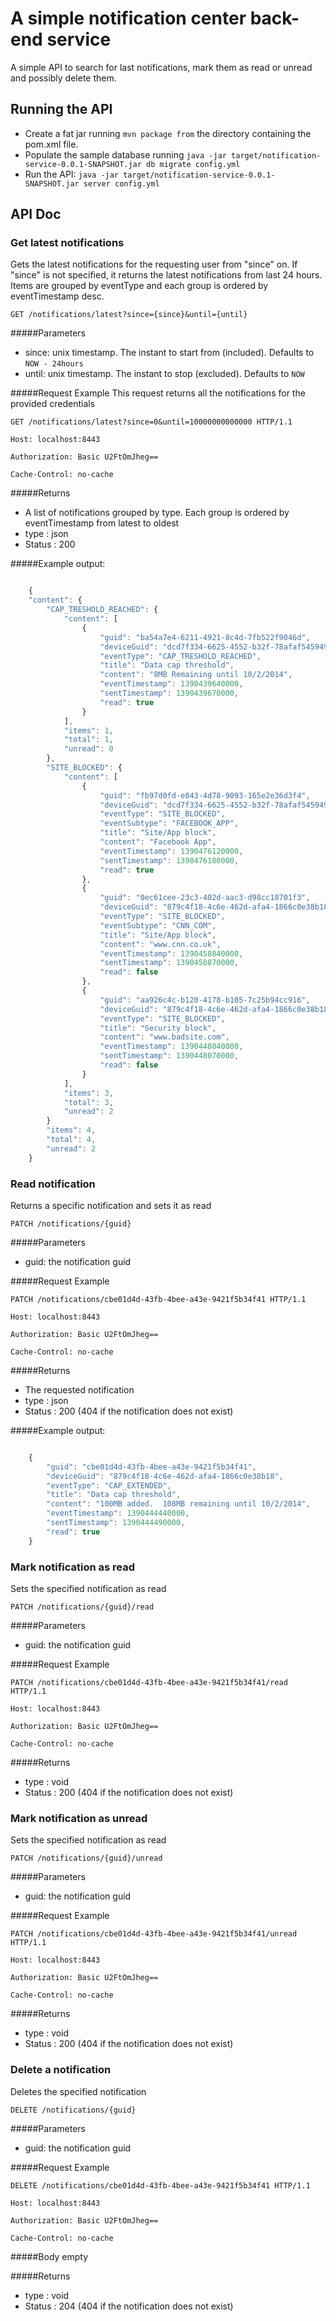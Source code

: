 A simple notification center back-end service
=====================

A simple API to search for last notifications, mark them as read or unread and possibly delete them.

## Running the API
- Create a fat jar running `mvn package from` the directory containing the pom.xml file.
- Populate the sample database running `java -jar target/notification-service-0.0.1-SNAPSHOT.jar db migrate config.yml`
- Run the API: `java -jar target/notification-service-0.0.1-SNAPSHOT.jar server config.yml`   


## API Doc

### Get latest notifications
Gets the latest notifications for the requesting user from "since" on.
If "since" is not specified, it returns the latest notifications from last 24 hours.  
Items are grouped by eventType and each group is ordered by eventTimestamp desc.
 
`GET /notifications/latest?since={since}&until={until}`

#####Parameters
* since: unix timestamp. The instant to start from (included). Defaults to `NOW - 24hours`
* until: unix timestamp. The instant to stop (excluded). Defaults to `NOW`


#####Request Example
This request returns all the notifications for the provided credentials

`GET /notifications/latest?since=0&until=10000000000000 HTTP/1.1`

`Host: localhost:8443`

`Authorization: Basic U2FtOmJheg==`

`Cache-Control: no-cache`

#####Returns
* A list of notifications grouped by type. Each group is ordered by eventTimestamp from latest to oldest 
* type : json
* Status : 200
    
#####Example output:

```javascript

	{
    "content": {
        "CAP_TRESHOLD_REACHED": {
            "content": [
                {
                    "guid": "ba54a7e4-6211-4921-8c4d-7fb522f9046d",
                    "deviceGuid": "dcd7f334-6625-4552-b32f-78afaf545949",
                    "eventType": "CAP_TRESHOLD_REACHED",
                    "title": "Data cap threshold",
                    "content": "8MB Remaining until 10/2/2014",
                    "eventTimestamp": 1390439640000,
                    "sentTimestamp": 1390439670000,
                    "read": true
                }
            ],
            "items": 1,
            "total": 1,
            "unread": 0
        },
        "SITE_BLOCKED": {
            "content": [
                {
                    "guid": "fb97d0fd-e043-4d78-9093-165e2e36d3f4",
                    "deviceGuid": "dcd7f334-6625-4552-b32f-78afaf545949",
                    "eventType": "SITE_BLOCKED",
                    "eventSubtype": "FACEBOOK_APP",
                    "title": "Site/App block",
                    "content": "Facebook App",
                    "eventTimestamp": 1390476120000,
                    "sentTimestamp": 1390476180000,
                    "read": true
                },
                {
                    "guid": "0ec61cee-23c3-402d-aac3-d98cc18701f3",
                    "deviceGuid": "879c4f18-4c6e-462d-afa4-1866c0e38b18",
                    "eventType": "SITE_BLOCKED",
                    "eventSubtype": "CNN_COM",
                    "title": "Site/App block",
                    "content": "www.cnn.co.uk",
                    "eventTimestamp": 1390458840000,
                    "sentTimestamp": 1390458870000,
                    "read": false
                },
                {
                    "guid": "aa926c4c-b120-4178-b105-7c25b94cc916",
                    "deviceGuid": "879c4f18-4c6e-462d-afa4-1866c0e38b18",
                    "eventType": "SITE_BLOCKED",
                    "title": "Security block",
                    "content": "www.badsite.com",
                    "eventTimestamp": 1390448040000,
                    "sentTimestamp": 1390448070000,
                    "read": false
                }
            ],
            "items": 3,
            "total": 3,
            "unread": 2
        }
	    "items": 4,
	    "total": 4,
	    "unread": 2	
	}
```   

### Read notification
Returns a specific notification and sets it as read
 
`PATCH /notifications/{guid}`

#####Parameters
* guid: the notification guid


#####Request Example

`PATCH /notifications/cbe01d4d-43fb-4bee-a43e-9421f5b34f41 HTTP/1.1`

`Host: localhost:8443`

`Authorization: Basic U2FtOmJheg==`

`Cache-Control: no-cache`

#####Returns
* The requested notification 
* type : json
* Status : 200 (404 if the notification does not exist)
    
#####Example output:

```javascript

	{
	    "guid": "cbe01d4d-43fb-4bee-a43e-9421f5b34f41",
	    "deviceGuid": "879c4f18-4c6e-462d-afa4-1866c0e38b18",
	    "eventType": "CAP_EXTENDED",
	    "title": "Data cap threshold",
	    "content": "100MB added.  108MB remaining until 10/2/2014",
	    "eventTimestamp": 1390444440000,
	    "sentTimestamp": 1390444490000,
	    "read": true
	}
```   

### Mark notification as read
Sets the specified notification as read
 
`PATCH /notifications/{guid}/read`

#####Parameters
* guid: the notification guid


#####Request Example

`PATCH /notifications/cbe01d4d-43fb-4bee-a43e-9421f5b34f41/read HTTP/1.1`

`Host: localhost:8443`

`Authorization: Basic U2FtOmJheg==`

`Cache-Control: no-cache`


#####Returns
* type : void
* Status : 200 (404 if the notification does not exist)
    

### Mark notification as unread
Sets the specified notification as read
 
`PATCH /notifications/{guid}/unread`

#####Parameters
* guid: the notification guid


#####Request Example

`PATCH /notifications/cbe01d4d-43fb-4bee-a43e-9421f5b34f41/unread HTTP/1.1`

`Host: localhost:8443`

`Authorization: Basic U2FtOmJheg==`

`Cache-Control: no-cache`


#####Returns
* type : void
* Status : 200 (404 if the notification does not exist)
    
### Delete a notification
Deletes the specified notification
 
`DELETE /notifications/{guid}`

#####Parameters
* guid: the notification guid


#####Request Example

`DELETE /notifications/cbe01d4d-43fb-4bee-a43e-9421f5b34f41 HTTP/1.1`

`Host: localhost:8443`

`Authorization: Basic U2FtOmJheg==`

`Cache-Control: no-cache`

#####Body
empty

#####Returns
* type : void
* Status : 204 (404 if the notification does not exist)
    


    
